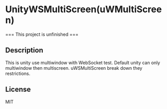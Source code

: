 # UnityWSMultiScreen(uWMultiScreen)

=== This project is unfinished ===

## Description
This is unity use multiwindow with WebSocket test.
Default unity can only multiwindow then multiscreen.
uWSMultiScreen break down they restrictions.

## License
MIT
